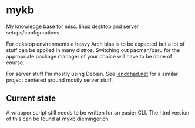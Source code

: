 # mykb
My knowledge base for misc. linux desktop and server setups/configurations

For dekstop environments a heavy Arch bias is to be expected but a lot of stuff can be applied in many distros. Switching out pacman/paru for the appropriate package manager of your choice will have to be done of course.

For server stuff I'm mostly using Debian. See [landchad.net](https://landchad.net) for a similar project centered around mostly server stuff.

## Current state

A wrapper script still needs to be written for an easier CLI.
The html version of this can be found at mykb.dieminger.ch
